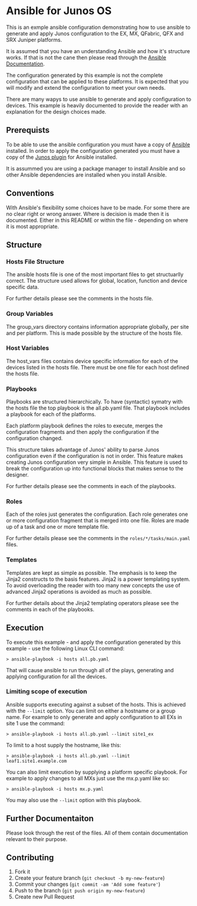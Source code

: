 # Ansible for Junos OS

This is an exmple ansible configuration demonstrating how to use ansible to generate and apply Junos configuration to the EX, MX, QFabric, QFX and SRX Juniper platforms.

It is assumed that you have an understanding Ansible and how it's structure works. If that is not the cane then please read through the [Ansible Documentation](http://docs.ansible.com).

The configuration generated by this example is not the complete configuration that can be applied to these platforms. It is expected that you will modify and extend the configuration to meet your own needs.

There are many wapys to use ansible to generate and apply configuration to devices. This example is heavily documented to provide the reader with an explanation for the design choices made.

## Prerequists

To be able to use the ansible configuration you must have a copy of [Ansible](http://docs.ansible.com/intro_installation.html) installed. In order to apply the configuration generated you must have a copy of the [Junos plugin](https://github.com/Juniper/ansible-junos-stdlib) for Ansible installed.

It is assummed you are using a package manager to install Ansible and so other Ansible dependencies are installed when you install Ansible.

## Conventions

With Ansible's flexibility some choices have to be made. For some there are no clear right or wrong answer. Where is decision is made then it is documented. Either in this README or within the file - depending on where it is most appropriate.

## Structure

### Hosts File Structure

The ansible hosts file is one of the most important files to get structuarlly correct. The structure used allows for global, location, function and device specific data.

For further details please see the comments in the hosts file.

### Group Variables

The group_vars directory contains information appropriate globally, per site and per platform. This is made possible by the structure of the hosts file.

### Host Variables

The host_vars files contains device specific information for each of the devices listed in the hosts file. There must be one file for each host defined the hosts file.

### Playbooks

Playbooks are structured hierarchically. To have (syntactic) symatry with the hosts file the top playbook is the all.pb.yaml file. That playbook includes a playbook for each of the platforms. 

Each platform playbook defines the roles to execute, merges the configuration fragments and then apply the configuration if the configuration changed.

This structure takes advantage of Junos' ability to parse Junos configuration even if the configuration is not in order. This feature makes creating Junos configuration very simple in Ansible. This feature is used to break the configuration up into functional blocks that makes sense to the designer.

For further details please see the comments in each of the playbooks.

### Roles

Each of the roles just generates the configuration. Each role generates one or more configuration fragment that is merged into one file. Roles are made up of a task and one or more template file.

For further details please see the comments in the `roles/*/tasks/main.yaml` files.

### Templates

Templates are kept as simple as possible. The emphasis is to keep the Jinja2 constructs to the basis features. Jinja2 is a power templating system. To avoid overloading the reader with too many new concepts the use of advanced Jinja2 operations is avoided as much as possible.

For further details about the Jinja2 templating operators please see the comments in each of the playbooks.

## Execution

To execute this example - and apply the configuration generated by this example - use the following Linux CLI command:

    > ansible-playbook -i hosts all.pb.yaml

That will cause ansible to run through all of the plays, generating and applying configuration for all the devices.

### Limiting scope of execution

Ansible supports executing against a subset of the hosts. This is achieved with the `--limit` option. You can limit on either a hostname or a group name. For example to only generate and apply configuration to all EXs in site 1 use the command:

    > ansible-playbook -i hosts all.pb.yaml --limit site1_ex

To limit to a host supply the hostname, like this:

    > ansible-playbook -i hosts all.pb.yaml --limit leaf1.site1.example.com

You can also limit execution by supplying a platform specific playbook. For example to apply changes to all MXs just use the mx.p.yaml like so:

    > ansible-playbook -i hosts mx.p.yaml

You may also use the `--limit` option with this playbook.

## Further Documentaiton

Please look through the rest of the files. All of them contain documentation relevant to their purpose.

## Contributing

1. Fork it
2. Create your feature branch (`git checkout -b my-new-feature`)
3. Commit your changes (`git commit -am 'Add some feature'`)
4. Push to the branch (`git push origin my-new-feature`)
5. Create new Pull Request
